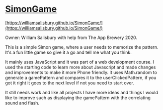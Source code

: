 # [SimonGame](https://williamsalisbury.github.io/SimonGame/)

[https://williamsalisbury.github.io/SimonGame/](https://williamsalisbury.github.io/SimonGame/)

Owner: William Salisbury with help from The App Brewery 2020.

This is a simple Simon game, where a user needs to memorize the pattern. It's a fun little game so give it a go and tell me what you think.

It mainly uses JavaScript and it was part of a web development course. I used the starting code to learn more about Javascript and made changes and improvements to make it more Phone friendly. It uses Math.random to generate a gamePattern and compares it to the userClickedPattern, if you got it right it goes to the next level if not you need to start over. 

It still needs work and like all projects I have more ideas and things I would like to improve such as displaying the gamePattern with the correlating sound and flash.
